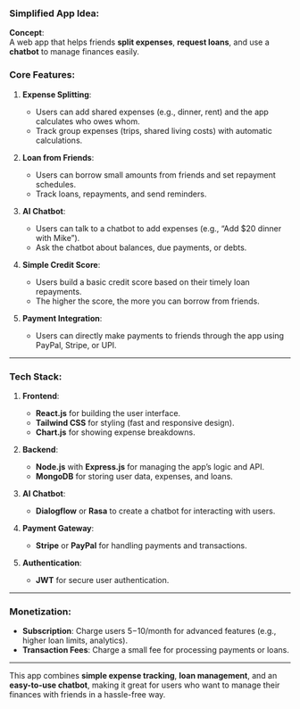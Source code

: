 ### **Simplified App Idea:**

**Concept**:  
A web app that helps friends **split expenses**, **request loans**, and use a **chatbot** to manage finances easily.

### **Core Features**:

1. **Expense Splitting**:  
   - Users can add shared expenses (e.g., dinner, rent) and the app calculates who owes whom.
   - Track group expenses (trips, shared living costs) with automatic calculations.

2. **Loan from Friends**:  
   - Users can borrow small amounts from friends and set repayment schedules.
   - Track loans, repayments, and send reminders.

3. **AI Chatbot**:  
   - Users can talk to a chatbot to add expenses (e.g., “Add $20 dinner with Mike”).
   - Ask the chatbot about balances, due payments, or debts.

4. **Simple Credit Score**:  
   - Users build a basic credit score based on their timely loan repayments.
   - The higher the score, the more you can borrow from friends.

5. **Payment Integration**:  
   - Users can directly make payments to friends through the app using PayPal, Stripe, or UPI.

---

### **Tech Stack:**

1. **Frontend**:  
   - **React.js** for building the user interface.
   - **Tailwind CSS** for styling (fast and responsive design).
   - **Chart.js** for showing expense breakdowns.

2. **Backend**:  
   - **Node.js** with **Express.js** for managing the app’s logic and API.
   - **MongoDB** for storing user data, expenses, and loans.

3. **AI Chatbot**:  
   - **Dialogflow** or **Rasa** to create a chatbot for interacting with users.

4. **Payment Gateway**:  
   - **Stripe** or **PayPal** for handling payments and transactions.

5. **Authentication**:  
   - **JWT** for secure user authentication.

---

### **Monetization**:
- **Subscription**: Charge users $5-$10/month for advanced features (e.g., higher loan limits, analytics).
- **Transaction Fees**: Charge a small fee for processing payments or loans.

---

This app combines **simple expense tracking**, **loan management**, and an **easy-to-use chatbot**, making it great for users who want to manage their finances with friends in a hassle-free way.